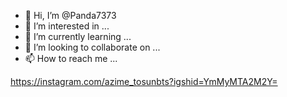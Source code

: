 - 👋 Hi, I’m @Panda7373
- 👀 I’m interested in ...
- 🌱 I’m currently learning ...
- 💞️ I’m looking to collaborate on ...
- 📫 How to reach me ...

<!---
Panda7373/Panda7373 is a ✨ special ✨ repository because its `README.md` (this file) appears on your GitHub profile.
You can click the Preview link to take a look at your changes.
--->
https://instagram.com/azime_tosunbts?igshid=YmMyMTA2M2Y=
